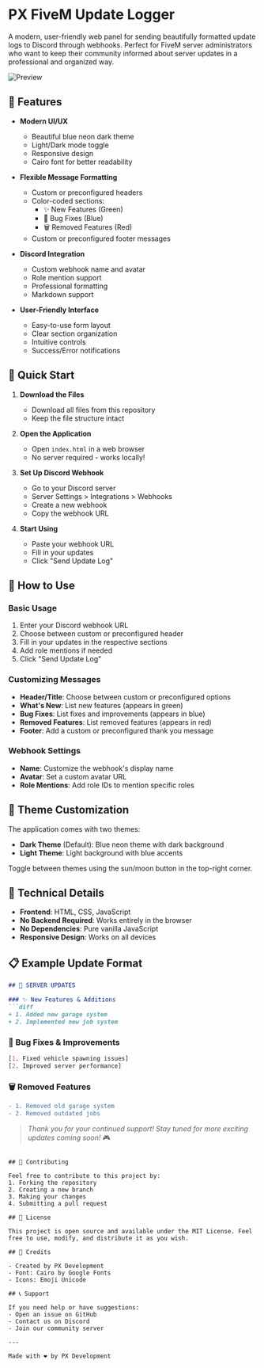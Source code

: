 # PX FiveM Update Logger

A modern, user-friendly web panel for sending beautifully formatted update logs to Discord through webhooks. Perfect for FiveM server administrators who want to keep their community informed about server updates in a professional and organized way.

![Preview](https://i.imgur.com/4M34hi2.png)

## 🌟 Features

- **Modern UI/UX**
  - Beautiful blue neon dark theme
  - Light/Dark mode toggle
  - Responsive design
  - Cairo font for better readability

- **Flexible Message Formatting**
  - Custom or preconfigured headers
  - Color-coded sections:
    - ✨ New Features (Green)
    - 🔧 Bug Fixes (Blue)
    - 🗑️ Removed Features (Red)
  - Custom or preconfigured footer messages

- **Discord Integration**
  - Custom webhook name and avatar
  - Role mention support
  - Professional formatting
  - Markdown support

- **User-Friendly Interface**
  - Easy-to-use form layout
  - Clear section organization
  - Intuitive controls
  - Success/Error notifications

## 🚀 Quick Start

1. **Download the Files**
   - Download all files from this repository
   - Keep the file structure intact

2. **Open the Application**
   - Open `index.html` in a web browser
   - No server required - works locally!

3. **Set Up Discord Webhook**
   - Go to your Discord server
   - Server Settings > Integrations > Webhooks
   - Create a new webhook
   - Copy the webhook URL

4. **Start Using**
   - Paste your webhook URL
   - Fill in your updates
   - Click "Send Update Log"

## 📝 How to Use

### Basic Usage
1. Enter your Discord webhook URL
2. Choose between custom or preconfigured header
3. Fill in your updates in the respective sections
4. Add role mentions if needed
5. Click "Send Update Log"

### Customizing Messages
- **Header/Title**: Choose between custom or preconfigured options
- **What's New**: List new features (appears in green)
- **Bug Fixes**: List fixes and improvements (appears in blue)
- **Removed Features**: List removed features (appears in red)
- **Footer**: Add a custom or preconfigured thank you message

### Webhook Settings
- **Name**: Customize the webhook's display name
- **Avatar**: Set a custom avatar URL
- **Role Mentions**: Add role IDs to mention specific roles

## 🎨 Theme Customization

The application comes with two themes:
- **Dark Theme** (Default): Blue neon theme with dark background
- **Light Theme**: Light background with blue accents

Toggle between themes using the sun/moon button in the top-right corner.

## 🔧 Technical Details

- **Frontend**: HTML, CSS, JavaScript
- **No Backend Required**: Works entirely in the browser
- **No Dependencies**: Pure vanilla JavaScript
- **Responsive Design**: Works on all devices

## 📋 Example Update Format

```markdown
## 🚀 SERVER UPDATES

### ✨ New Features & Additions
```diff
+ 1. Added new garage system
+ 2. Implemented new job system
```

### 🔧 Bug Fixes & Improvements
```css
[1. Fixed vehicle spawning issues]
[2. Improved server performance]
```

### 🗑️ Removed Features
```diff
- 1. Removed old garage system
- 2. Removed outdated jobs
```

> *Thank you for your continued support! Stay tuned for more exciting updates coming soon!* 🎮
```

## 🤝 Contributing

Feel free to contribute to this project by:
1. Forking the repository
2. Creating a new branch
3. Making your changes
4. Submitting a pull request

## 📄 License

This project is open source and available under the MIT License. Feel free to use, modify, and distribute it as you wish.

## 🙏 Credits

- Created by PX Development
- Font: Cairo by Google Fonts
- Icons: Emoji Unicode

## 📞 Support

If you need help or have suggestions:
- Open an issue on GitHub
- Contact us on Discord
- Join our community server

---

Made with ❤️ by PX Development 
